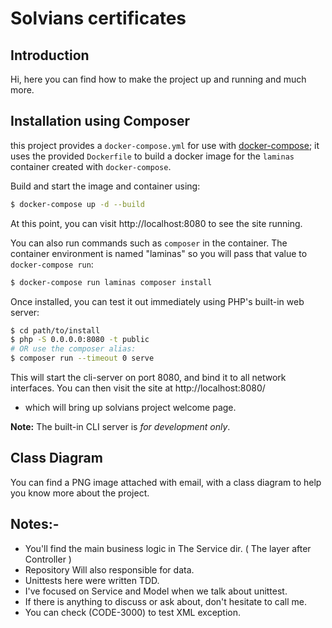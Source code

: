 # Solvians certificates

## Introduction

Hi, here you can find how to make the project up and running and much more.

## Installation using Composer

this project provides a `docker-compose.yml` for use with
[docker-compose](https://docs.docker.com/compose/); it
uses the provided `Dockerfile` to build a docker image
for the `laminas` container created with `docker-compose`.

Build and start the image and container using:

```bash
$ docker-compose up -d --build
```

At this point, you can visit http://localhost:8080 to see the site running.

You can also run commands such as `composer` in the container.  The container
environment is named "laminas" so you will pass that value to
`docker-compose run`:

```bash
$ docker-compose run laminas composer install
```

Once installed, you can test it out immediately using PHP's built-in web server:

```bash
$ cd path/to/install
$ php -S 0.0.0.0:8080 -t public
# OR use the composer alias:
$ composer run --timeout 0 serve
```

This will start the cli-server on port 8080, and bind it to all network
interfaces. You can then visit the site at http://localhost:8080/
- which will bring up solvians project welcome page.

**Note:** The built-in CLI server is *for development only*.

## Class Diagram
You can find a PNG image attached with email, with a class diagram to help you know more about the project.

## Notes:-
- You'll find the main business logic in The Service dir. ( The layer after Controller )
- Repository Will also responsible for data.
- Unittests here were written TDD.
- I've focused on Service and Model when we talk about unittest.
- If there is anything to discuss or ask about, don't hesitate to call me. 
- You can check (CODE-3000) to test XML exception.